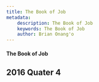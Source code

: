 ```yaml
---
title: The Book of Job
metadata:
    description: The Book of Job
    keywords: The Book of Job
    author: Brian Onang'o
---
```


#### The Book of Job

## 2016 Quater 4
